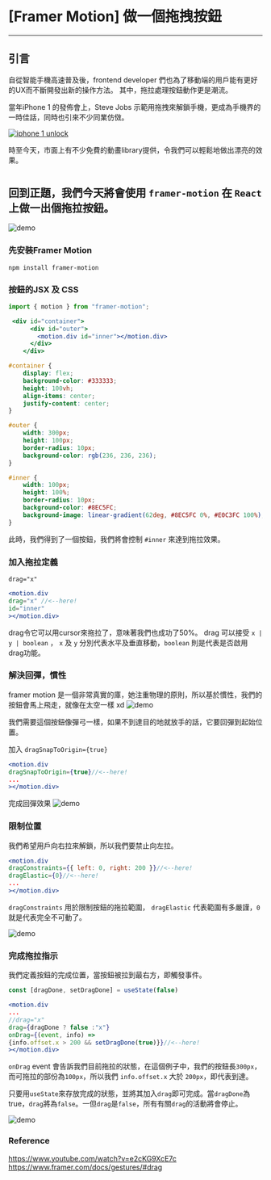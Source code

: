 # [Framer Motion] 做一個拖拽按鈕
---

## 引言
自從智能手機高速普及後，frontend developer 們也為了移動端的用戶能有更好的UX而不斷開發出新的操作方法。 其中，拖拉處理按鈕動作更是潮流。

當年iPhone 1 的發佈會上，Steve Jobs 示範用拖拽來解鎖手機，更成為手機界的一時佳話，同時也引來不少同業仿傚。

[![iphone 1 unlock](https://img.youtube.com/vi/e2cKG9XcE7c/0.jpg)](https://www.youtube.com/watch?v=e2cKG9XcE7c)


時至今天，市面上有不少免費的動畫library提供，令我們可以輕鬆地做出漂亮的效果。

#
#
## 回到正題，我們今天將會使用 ```framer-motion``` 在 ```React``` 上做一出個拖拉按鈕。
![demo](https://firebasestorage.googleapis.com/v0/b/stillaw-1b875.appspot.com/o/Framer-Motion-Drag-Button%2Fdemo.gif?alt=media&token=9ee25434-ce6d-4474-a81d-e3379191004c)

### 先安裝Framer Motion 
 ```npm install framer-motion```


### 按鈕的JSX 及 CSS

``` jsx
import { motion } from "framer-motion";

 <div id="container">
      <div id="outer">
        <motion.div id="inner"></motion.div>
      </div>
    </div>
```

``` css
#container {
    display: flex;
    background-color: #333333;
    height: 100vh;
    align-items: center;
    justify-content: center;
}

#outer {
    width: 300px;
    height: 100px;
    border-radius: 10px;
    background-color: rgb(236, 236, 236);
}

#inner { 
    width: 100px;
    height: 100%;
    border-radius: 10px;
    background-color: #8EC5FC;
    background-image: linear-gradient(62deg, #8EC5FC 0%, #E0C3FC 100%);
}
```

此時，我們得到了一個按鈕，我們將會控制 ```#inner``` 來達到拖拉效果。

### 加入拖拉定義
 ```drag="x"```
```jsx
<motion.div 
drag="x" //<--here!
id="inner"
></motion.div>
```

drag令它可以用cursor來拖拉了，意味著我們也成功了50%。 
drag 可以接受 ```x | y | boolean``` ， ```x``` 及 ```y``` 分別代表水平及垂直移動，```boolean``` 則是代表是否啟用drag功能。

### 解決回彈，慣性
framer motion 是一個非常真實的庫，她注重物理的原則，所以基於慣性，我們的按鈕會馬上飛走，就像在太空一樣 xd
![demo](https://firebasestorage.googleapis.com/v0/b/stillaw-1b875.appspot.com/o/Framer-Motion-Drag-Button%2Fdemo2.gif?alt=media&token=e83296c9-877b-4b50-960f-192db0c4eecd)

我們需要這個按鈕像彈弓一樣，如果不到達目的地就放手的話，它要回彈到起始位置。

加入 ```dragSnapToOrigin={true}```
```jsx
<motion.div
dragSnapToOrigin={true}//<--here!
...
></motion.div>
```
完成回彈效果
![demo](https://firebasestorage.googleapis.com/v0/b/stillaw-1b875.appspot.com/o/Framer-Motion-Drag-Button%2Fdemo3.gif?alt=media&token=248879f6-01d9-482f-a312-ccf0e5a54bf1)

### 限制位置
我們希望用戶向右拉來解鎖，所以我們要禁止向左拉。

```jsx
<motion.div
dragConstraints={{ left: 0, right: 200 }}//<--here!
dragElastic={0}//<--here!
...
></motion.div>
```

`dragConstraints` 用於限制按鈕的拖拉範圍， `dragElastic` 代表範圍有多嚴謹，`0` 就是代表完全不可動了。

![demo](https://firebasestorage.googleapis.com/v0/b/stillaw-1b875.appspot.com/o/Framer-Motion-Drag-Button%2Fdemo4.gif?alt=media&token=008a7664-4030-4dd7-9db1-fbcc94c6399f)

### 完成拖拉指示
我們定義按鈕的完成位置，當按鈕被拉到最右方，即觸發事件。

```jsx
const [dragDone, setDragDone] = useState(false)

<motion.div
...
//drag="x"
drag={dragDone ? false :"x"}
onDrag={(event, info) =>  
{info.offset.x > 200 && setDragDone(true)}}//<--here!
></motion.div>
```

`onDrag` event 會告訴我們目前拖拉的狀態，在這個例子中，我們的按鈕長`300px`，而可拖拉的部份為`100px`，所以我們 `info.offset.x` 大於 `200px`，即代表到達。

只要用`useState`來存放完成的狀態，並將其加入`drag`即可完成。當`dragDone`為true，`drag`將為`false`。一但`drag`是`false`，所有有關`drag`的活動將會停止。

![demo](https://firebasestorage.googleapis.com/v0/b/stillaw-1b875.appspot.com/o/Framer-Motion-Drag-Button%2Fdemo.gif?alt=media&token=9ee25434-ce6d-4474-a81d-e3379191004c)


### Reference
https://www.youtube.com/watch?v=e2cKG9XcE7c
https://www.framer.com/docs/gestures/#drag